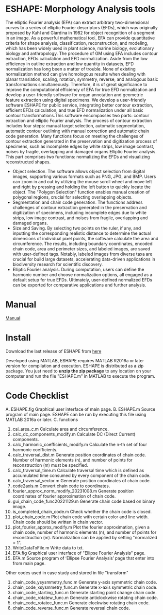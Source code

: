 # ESHAPE: Morphology Analysis tools
The elliptic Fourier analysis (EFA) can extract arbitrary two-dimensional curves to a series of elliptic Fourier descriptors (EFDs), which was originally proposed by Kuhl and Giardina in 1982 for object recognition of a segment in an image. As a powerful mathematical tool, EFA can provide quantitative criteria for shape analysis, classification, reconstruction, and modeling, which has been widely used in plant science, marine biology, evolutionary biology and anthropology. The procedure of GM using EFA includes contour extraction, EFDs calculation and EFD normalization. Aside from the low efficiency in outline extraction and low quantity in datasets, EFD normalization has long been a matter of trouble. None of existing normalization method can give homologous results when dealing with planar translation, scaling, rotation, symmetry, reverse, and analogous basic transformations simultaneously. Therefore, it is of great significance to improve the computational efficiency of EFA for true EFD normalization and develop a user-friendly software for organ annotation and geometric feature extraction using digital specimens.
We develop a user-friendly software ESHAPE for public service, integrating better contour extraction, efficient EFDs calculation, and true EFD normalization under all basic contour transformations.This software encompasses two parts: contour extraction and elliptic Fourier analysis. The process of contour extraction includes four steps: manual target selection, automatic segmentation, automatic contour outlining with manual correction and automatic chain code generation. Many functions focus on meeting the challenges of contour extraction generated in the preservation and digitization process of specimens, such as incomplete edges by white strips, low image contrast, noises by fragile, overlapping and damaged organs.Elliptic Fourier analysis. This part comprises two functions: normalizing the EFDs and visualizing reconstructed shapes. 
    
- Object selection. The software allows object selection from digital images, supporting various formats such as PNG, JPG, and BMP. Users can zoom in and out by utilizing the mouse scroll wheel and move left and right by pressing and holding the left button to quickly locate the object. The "Polygon Selection" function enables manual creation of polygonal regions, crucial for selecting overlapping objects.
- Segmentation and chain code generation. The functions address challenges of contour extraction generated in the preservation and digitization of specimens, including incomplete edges due to white strips, low image contrast, and noises from fragile, overlapping and damaged organs. 
- Size and Saving. By selecting two points on the ruler, if any, and inputting the corresponding realistic distance to determine the actual dimensions of individual pixel points, the software calculate the area and circumference. The results, including boundary coordinates, encoded chain code, area and perimeter sizes, and labeled images, are saved with user-defined tags. Notably, labeled images from diverse taxa are crucial for build large datasets, accelerating data-driven applications in biodiversity research for scientific discovery.
- Elliptic Fourier analysis. During computation, users can define the harmonic number and choose normalization options, all engaged as a default setup for true EFDs. Ultimately, user-defined normalized EFDs can be exported for comparative applications and further analysis.      

# Manual
[Manual](https://github.com/jiajie789/ESHAPE/blob/main/Manual.pdf)

# Install
Download the last release of ESHAPE from [here](https://github.com/sculab/MATO/releases)

Developed using MATLAB, ESHAPE requires MATLAB R2016a or later version for compilation and execution. ESHAPE is distributed as a zip package. You just need to **unzip the zip package** to any location on your computer and run the file "ESHAPE.m" in MATLAB to execute the program.

# Code Checklist
A.	ESHAPE.fig   Graphical user interface of main page.
B.	ESHAPE.m   Source program of main page. ESHAPE can be run by executing this file using MATLAB 2016a or later.
C.	functions
1)	cal_area_c.m   Calculate area and circumference.
2)	calc_dc_components_modify.m   Calculate DC (Direct Current) components.
3)	calc_harmonic_coefficients_modify.m   Calculate the n-th set of four harmonic coefficients.
4)	calc_traversal_dist.m   Generate position coordinates of chain code. Number of harmonic elements (n), and number of points for reconstruction (m) must be specified.
5)	calc_traversal_time.m   Calculate traversal time which is defined as accumulated time consumed by every component of the chain code.
6)	calc_traversal_vector.m   Generate position coordinates of chain code. 
7)	code2axis.m   Convert chain code to coordinates.
8)	fourier_approx_norm_modify_20231008.m   Generate position coordinates of fourier approximation of chain code.
9)	gui_chain_code_func20221129.m   Generate chain code based on binary image.
10)	is_completed_chain_code.m   Check whether the chain code is closed.
11)	plot_chain_code.m   Plot chain code with certain color and line width. Chain code should be written in chain vector.
12)	plot_fourier_approx_modify.m   Plot the fourier approximation, given a chain code, number of harmonic elements (n), and number of points for reconstruction (m). Normalization can be applied by setting "normalized = 1".
13)	WriteDataToFile.m   Write data to txt.
14)	EFA.fig   Graphical user interface of "Ellipse Fourier Analysis" page.
15)	EFA.m   Source program of ‘Ellipse Fourier Analysis’ page that enter into from main page.

Other codes used in case study and stored in file "transform"
1)	chain_code_ysysmmetry_func.m   Generate y-axis symmetric chain code.
2)	chain_code_xsysmmetry_func.m   Generate x-axis symmetric chain code.
3)	chain_code_starting_func.m   Generate starting point change chain code.
4)	chain_code_rotatew_func.m   Generate anticlockwise rotating chain code.
5)	chain_code_rotatec_func.m   Generate clockwise rotating chain code.
6)	chain_code_reverse_func.m   Generate reversal chain code.
